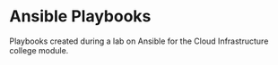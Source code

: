 # Ansible Playbooks

Playbooks created during a lab on Ansible for the Cloud Infrastructure college module.